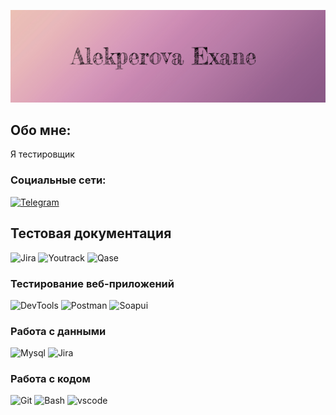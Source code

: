 ![Header](https://github.com/exane16/exane16/blob/master/assets/Без%20названия.png)

## Обо мне:
Я тестировщик

### Социальные сети:
[![Telegram](https://img.shields.io/badge/Telegram-12100E?style=for-the-badge&logo=Telegram&logoColor=blue)](https://t.me/oksana166)

## Тестовая документация
![Jira](https://img.shields.io/badge/Jira-12100E?style=for-the-badge&logo=Jira&logoColor=blue)
![Youtrack](https://img.shields.io/badge/Youtrack-12100E?style=for-the-badge&logo=Youtrack&logoColor=blue)
![Qase](https://img.shields.io/badge/Qase-12100E?style=for-the-badge&logo=Qase&logoColor=blue)

### Тестирование веб-приложений
![DevTools](https://img.shields.io/badge/DevTools-12100E?style=for-the-badge&logo=DevTools&logoColor=blue)
![Postman](https://img.shields.io/badge/Postman-12100E?style=for-the-badge&logo=Postman&logoColor=orange)
![Soapui](https://img.shields.io/badge/Soapui-12100E?style=for-the-badge&logo=Soapui&logoColor=yellow)

### Работа с данными
![Mysql](https://img.shields.io/badge/Mysql-12100E?style=for-the-badge&logo=Mysql&logoColor=blue)
![Jira](https://img.shields.io/badge/Jira-12100E?style=for-the-badge&logo=Jira&logoColor=blue)

### Работа с кодом
![Git](https://img.shields.io/badge/Git-12100E?style=for-the-badge&logo=Git&logoColor=blue)
![Bash](https://img.shields.io/badge/Bash-12100E?style=for-the-badge&logo=Bash&logoColor=blue)
![vscode](https://img.shields.io/badge/vscode-12100E?style=for-the-badge&logo=vscode&logoColor=blue)